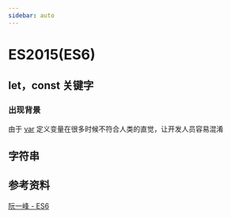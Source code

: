 ```yaml
---
sidebar: auto
---
```


# ES2015(ES6)

## let，const 关键字

### 出现背景

由于 [var](../var) 定义变量在很多时候不符合人类的直觉，让开发人员容易混淆

## 字符串

## 参考资料

[阮一峰 - ES6](https://es6.ruanyifeng.com/)
